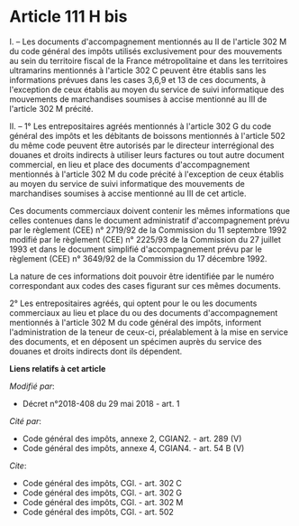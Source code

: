 # Article 111 H bis

I. – Les documents d'accompagnement mentionnés au II de l'article 302 M du code général des impôts utilisés exclusivement
pour des mouvements au sein du territoire fiscal de la France métropolitaine et dans les territoires ultramarins mentionnés à
l'article 302 C peuvent être établis sans les informations prévues dans les cases 3,6,9 et 13 de ces documents, à l'exception
de ceux établis au moyen du service de suivi informatique des mouvements de marchandises soumises à accise mentionné au III
de l'article 302 M précité. 

II. – 1° Les entrepositaires agréés mentionnés à l'article 302 G du code général des impôts et les débitants de boissons
mentionnés à l'article 502 du même code peuvent être autorisés par le directeur interrégional des douanes et droits indirects
à utiliser leurs factures ou tout autre document commercial, en lieu et place des documents d'accompagnement mentionnés à
l'article 302 M du code précité à l'exception de ceux établis au moyen du service de suivi informatique des mouvements de
marchandises soumises à accise mentionné au III de cet article. 

Ces documents commerciaux doivent contenir les mêmes informations que celles contenues dans le document administratif
d'accompagnement prévu par le règlement (CEE) n° 2719/92 de la Commission du 11 septembre 1992 modifié par le règlement (CEE)
n° 2225/93 de la Commission du 27 juillet 1993 et dans le document simplifié d'accompagnement prévu par le règlement (CEE) n°
3649/92 de la Commission du 17 décembre 1992. 

La nature de ces informations doit pouvoir être identifiée par le numéro correspondant aux codes des cases figurant sur ces
mêmes documents. 

2° Les entrepositaires agréés, qui optent pour le ou les documents commerciaux au lieu et place du ou des documents
d'accompagnement mentionnés à l'article 302 M du code général des impôts, informent l'administration de la teneur de ceux-ci,
préalablement à la mise en service des documents, et en déposent un spécimen auprès du service des douanes et droits
indirects dont ils dépendent.

**Liens relatifs à cet article**

_Modifié par_:

  - Décret n°2018-408 du 29 mai 2018 - art. 1

_Cité par_:

  - Code général des impôts, annexe 2, CGIAN2. - art. 289 (V)
  - Code général des impôts, annexe 4, CGIAN4. - art. 54 B (V)

_Cite_:

  - Code général des impôts, CGI. - art. 302 C
  - Code général des impôts, CGI. - art. 302 G
  - Code général des impôts, CGI. - art. 302 M
  - Code général des impôts, CGI. - art. 502
